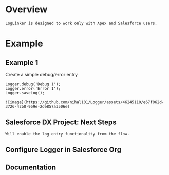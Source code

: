 # Overview

	LogLinker is designed to work only with Apex and Salesforce users.

# Example

## Example 1
Create a simple debug/error entry

 	Logger.debug('Debug 1');
   	Logger.error('Error 1');
  	Logger.saveLog();

   	![image](https://github.com/nihal101/Logger/assets/46245110/e67f062d-3726-42b0-959e-2de857a3506e)


## Salesforce DX Project: Next Steps

	Will enable the log entry functionality from the flow.  

## Configure Logger in Salesforce Org

## Documentation



